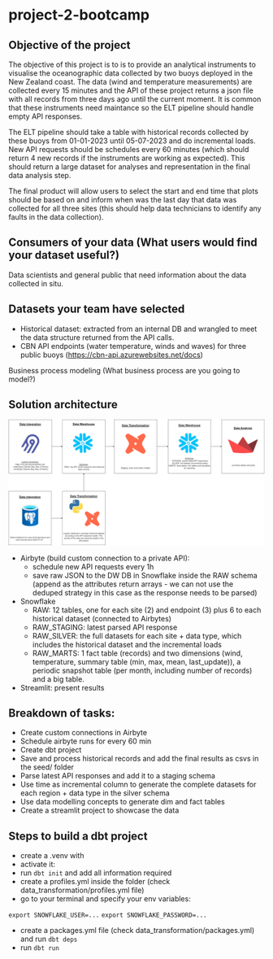 # project-2-bootcamp

## Objective of the project

The objective of this project is to is to provide an analytical instruments to visualise the oceanographic data collected by two buoys deployed in the New Zealand coast. The data (wind and temperature measurements) are collected every 15 minutes and the API of these project returns a json file with all records from three days ago until the current moment. It is common that these instruments need maintance so the ELT pipeline should handle empty API responses.

The ELT pipeline should take a table with historical records collected by these buoys from 01-01-2023 until 05-07-2023 and do incremental loads. New API requests should be schedules every 60 minutes (which should return 4 new records if the instruments are working as expected). This should return a large dataset for analyses and representation in the final data analysis step.

The final product will allow users to select the start and end time that plots should be based on and inform when was the last day that data was collected for all three sites (this should help data technicians to identify any faults in the data collection).

## Consumers of your data (What users would find your dataset useful?)

Data scientists and general public that need information about the data collected in situ.

## Datasets your team have selected

- Historical dataset: extracted from an internal DB and wrangled to meet the data structure returned from the API calls.
- CBN API endpoints (water temperature, winds and waves) for three public buoys (https://cbn-api.azurewebsites.net/docs)

Business process modeling (What business process are you going to model?)

## Solution architecture

![alt text](images/diagram.png)

- Airbyte (build custom connection to a private API):
  - schedule new API requests every 1h
  - save raw JSON to the DW DB in Snowflake inside the RAW schema (append as the attributes return arrays - we can not use the deduped strategy in this case as the response needs to be parsed) 
- Snowflake
  - RAW: 12 tables, one for each site (2) and endpoint (3) plus 6 to each historical dataset (connected to Airbytes)
  - RAW_STAGING: latest parsed API response
  - RAW_SILVER: the full datasets for each site + data type, which includes the historical dataset and the incremental loads
  - RAW_MARTS: 1 fact table (records) and two dimensions (wind, temperature, summary table (min, max, mean, last_update)), a periodic snapshot table (per month, including number of records) and a big table.  
- Streamlit: present results

## Breakdown of tasks:
- Create custom connections in Airbyte
- Schedule airbyte runs for every 60 min
- Create dbt project
- Save and process historical records and add the final results as csvs in the seed/ folder
- Parse latest API responses and add it to a staging schema
- Use time as incremental column to generate the complete datasets for each region + data type in the silver schema
- Use data modelling concepts to generate dim and fact tables
- Create a streamlit project to showcase the data

## Steps to build a dbt project

- create a .venv with 
- activate it:
- run `dbt init` and add all information required
- create a profiles.yml inside the folder (check data_transformation/profiles.yml file)
- go to your terminal and specify your env variables:

`export SNOWFLAKE_USER=...`
`export SNOWFLAKE_PASSWORD=...`

- create a packages.yml file (check data_transformation/packages.yml) and run `dbt deps`
- run `dbt run`